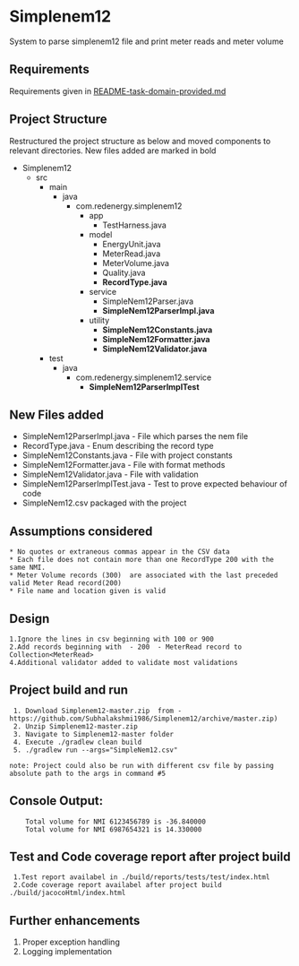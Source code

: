 # Simplenem12
  System to parse simplenem12 file and print meter reads and meter volume
 
## Requirements
  Requirements given in [README-task-domain-provided.md](https://github.com/Subhalakshmi1986/Simplenem12/blob/master/README-task-domain-provided.md)
  
## Project Structure 
  Restructured the project structure as below and moved components to relevant directories.
  New files added are marked in bold
  * Simplenem12
    * src
        * main
            * java
                * com.redenergy.simplenem12
                    * app
                        * TestHarness.java
                    * model
                        * EnergyUnit.java
                        * MeterRead.java
                        * MeterVolume.java
                        * Quality.java
                        * **RecordType.java**
                    * service
                        * SimpleNem12Parser.java
                        * **SimpleNem12ParserImpl.java**
                    * utility
                        * **SimpleNem12Constants.java**
                        * **SimpleNem12Formatter.java**
                        * **SimpleNem12Validator.java**
        * test
            * java
                * com.redenergy.simplenem12.service
                    * **SimpleNem12ParserImplTest**
            
## New Files added
   * SimpleNem12ParserImpl.java - File which parses the nem file
   * RecordType.java - Enum describing the record type
   * SimpleNem12Constants.java  - File with project constants
   * SimpleNem12Formatter.java  - File with format methods
   * SimpleNem12Validator.java  - File with validation
   * SimpleNem12ParserImplTest.java  - Test to prove expected behaviour of code
   * SimpleNem12.csv packaged with the project
   
## Assumptions considered 
    * No quotes or extraneous commas appear in the CSV data
    * Each file does not contain more than one RecordType 200 with the same NMI. 
    * Meter Volume records (300)  are associated with the last preceded  valid Meter Read record(200)
    * File name and location given is valid

 
## Design
    1.Ignore the lines in csv beginning with 100 or 900
    2.Add records beginning with  - 200  - MeterRead record to Collection<MeterRead>
    4.Additional validator added to validate most validations
       
## Project build and run
   ```
    1. Download Simplenem12-master.zip  from - https://github.com/Subhalakshmi1986/Simplenem12/archive/master.zip)
    2. Unzip Simplenem12-master.zip
    3. Navigate to Simplenem12-master folder
    4. Execute ./gradlew clean build
    5. ./gradlew run --args="SimpleNem12.csv"

note: Project could also be run with different csv file by passing absolute path to the args in command #5

```
## Console Output:
```
    Total volume for NMI 6123456789 is -36.840000
    Total volume for NMI 6987654321 is 14.330000

``` 
## Test and Code coverage report after project build
   ```
    1.Test report availabel in ./build/reports/tests/test/index.html
    2.Code coverage report availabel after project build  ./build/jacocoHtml/index.html
   ```        
      
## Further enhancements
   1. Proper exception handling 
   2. Logging implementation      
